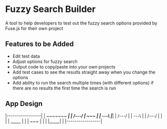 # Fuzzy Search Builder
A tool to help developers to test out the fuzzy search options provided by Fuse.js for their own project

## Features to be Added
- Edit test data
- Adjust options for fuzzy search
- Output code to copy/paste into your own projects
- Add test cases to see the results straight away when you change the options
- Add ability to run the search multiple times (with different options) if there are no results the first time the search is run


## App Design

|-----------------|
| ~~~~~~~    _____|
| /---/     | ~~~ |
| \---\     |_____|
| /---/           |
| \---\           |
| /---/           |
|                 |
|      _____      |
|     | ~~~ |     |
|     |_____|     |
|-----------------|